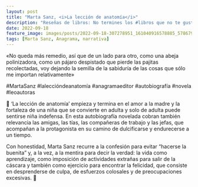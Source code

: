 ```yaml
---
layout: post
title: "Marta Sanz, <i>La lección de anatomía</i>"
description: "Reseñas de libros: No termines los #libros que no te gustan. I els #llibres que t'agraden llegeix-los tants cops com calgui."
date: 2022-09-18
feature_image: images/posts/2022-09-18-307278951_161040916578885_5786790354920239539_n_17987255650603156.webp
tags: [Marta Sanz, Anagrama, narrativa]
---
```


«No queda más remedio, así que de un lado para otro, como una abeja polinizadora, como un pájaro despistado que pierde las pajitas recolectadas, voy dejando la semilla de la sabiduría de las cosas que sólo me importan relativamente»
<!--more-->

#MartaSanz #laleccióndeanatomía #anagramaeditor #autobiografía #novela #leoautoras

🐝 ‘La lección de anatomía’ empieza y termina en el amor a la madre y la fortaleza de una niña que se convierte en adulta y solo de adulta puede sentirse niña indefensa. En esta autobiografía novelada cobran también relevancia las amigas, las tías, las compañeras de trabajo y las jefas, que acompañan a la protagonista en su camino de dulcificarse y endurecerse a un tiempo. 

Con honestidad, Marta Sanz recurre a la confesión para evitar “hacerse la buenita” y, a la vez, a la mentira para decir la verdad: la vida como aprendizaje, como imposición de actividades extrañas para salir de la cáscara y también como ejercicio para encontrar la felicidad, que consiste en desprenderse de culpa, de esfuerzos colosales y de preocupaciones excesivas. 🐝
